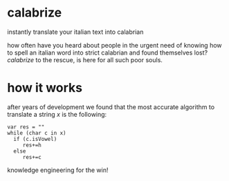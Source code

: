 # calabrize
instantly translate your italian text into calabrian

how often have you heard about people in the urgent need of knowing how to spell an italian word into strict calabrian and found themselves lost?
_calabrize_ to the rescue, is here for all such poor souls.

# how it works
after years of development we found that the most accurate algorithm to translate a string _x_ is the following:

```
var res = ""
while (char c in x)
  if (c.isVowel) 
     res+=h
  else 
     res+=c
```

knowledge engineering for the win!
